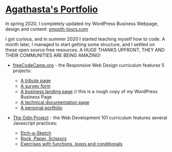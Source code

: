 # [Agathasta's Portfolio](https://agathasta.github.io/)

In spring 2020, I completely updated my WordPress Business Webpage, design and content: [smooth-tours.com](https://smooth-tours.com)

I got curious, and in summer 2020 I started teaching myself how to code. A month later, I managed to start getting some structure, and I settled on these open source free resources. A HUGE THANKS UPFRONT, THEY AND THEIR COMMUNITIES ARE BEING AMAZING!

- [freeCodeCamp.org](https://www.freecodecamp.org/) - the Responsive Web Design curriculum features 5 projects:

  - [A tribute page](https://codepen.io/agathasta/full/GRZpvvr)
  - [A survey form](https://codepen.io/agathasta/full/GRZZEBe)
  - [A business landing page](https://codepen.io/agathasta/full/poybeyN) // this is a rough copy of my WordPress Business Page
  - [A technical documentation page](https://codepen.io/agathasta/full/jOqrRWW)
  - [A personal portfolio](https://codepen.io/agathasta/full/ExKZNOd)

- [The Odin Project](https://www.theodinproject.com) - the Web Development 101 curriculum features several Javascript practices:

  - [Etch-a-Sketch](https://agathasta.github.io/etch-a-sketch)
  - [Rock, Paper, Scissors](https://agathasta.github.io/rock-paper-scissor)
  - [Exercises with functions, loops and conditionals](https://agathasta.github.io/exercises-JS)
